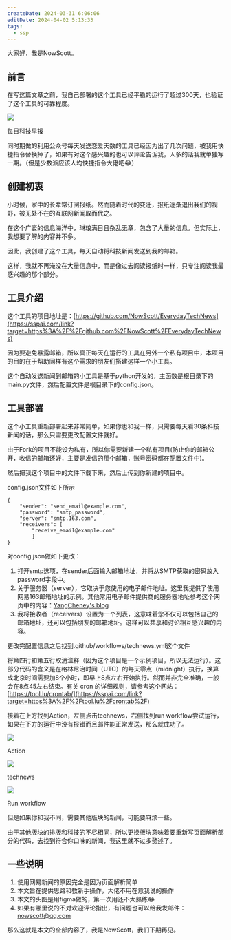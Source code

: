 ```yaml
---
createDate: 2024-03-31 6:06:06
editDate: 2024-04-02 5:13:33
tags:
  - ssp
---
```


大家好，我是NowScott。

## 前言

在写这篇文章之前，我自己部署的这个工具已经平稳的运行了超过300天，也验证了这个工具的可靠程度。

![](https://cdn.sspai.com/2023/07/14/409bdfb613e7677797211ab4f8e417b9.png?imageView2/2/w/1120/q/90/interlace/1/ignore-error/1/format/webp)

每日科技早报

同时期做的利用公众号每天发送恋爱天数的工具已经因为出了几次问题，被我用快捷指令替换掉了，如果有对这个感兴趣的也可以评论告诉我，人多的话我就单独写一期。（但是少数派应该人均快捷指令大佬吧😂）

## 创建初衷

小时候，家中的长辈常订阅报纸。然而随着时代的变迁，报纸逐渐退出我们的视野，被无处不在的互联网新闻取而代之。

在这个广袤的信息海洋中，琳琅满目且杂乱无章，包含了大量的信息。但实际上，我想要了解的内容并不多。

因此，我创建了这个工具，每天自动将科技新闻发送到我的邮箱。

这样，我就不再淹没在大量信息中，而是像过去阅读报纸时一样，只专注阅读我最感兴趣的那个部分。

## 工具介绍

这个工具的项目地址是：[https://github.com/NowScott/EverydayTechNews](https://sspai.com/link?target=https%3A%2F%2Fgithub.com%2FNowScott%2FEverydayTechNews)

因为要避免暴露邮箱，所以真正每天在运行的工具在另外一个私有项目中，本项目的目的在于帮助同样有这个需求的朋友们搭建这样一个小工具。

这个自动发送新闻到邮箱的小工具是基于python开发的，主函数是根目录下的main.py文件，然后配置文件是根目录下的config.json。

## 工具部署

这个小工具重新部署起来非常简单，如果你也和我一样，只需要每天看30条科技新闻的话，那么只需要更改配置文件就好。

由于Fork的项目不能设为私有，所以你需要新建一个私有项目(防止你的邮箱公开，收信的邮箱还好，主要是发信的那个邮箱，账号密码都在配置文件中)。

然后把我这个项目中的文件下载下来，然后上传到你新建的项目中。

config.json文件如下所示

```
{
    "sender": "send_email@example.com",
    "password": "smtp_password",
    "server": "smtp.163.com",
    "receivers": [
        "receive_email@example.com"
        ]
}
```

对config.json做如下更改：

1. 打开smtp选项，在sender后面输入邮箱地址，并将从SMTP获取的密码放入password字段中。
2. 关于服务器（server），它取决于您使用的电子邮件地址。这里我提供了使用网易163邮箱地址的示例。其他常用电子邮件提供商的服务器地址参考这个网页中的内容：[YangCheney's blog](https://sspai.com/link?target=https%3A%2F%2Fblog.csdn.net%2FYangCheney%2Farticle%2Fdetails%2F126546220)
3. 我将接收者（receivers）设置为一个列表，这意味着您不仅可以包括自己的邮箱地址，还可以包括朋友的邮箱地址。这样可以共享和讨论相互感兴趣的内容。

更改完配置信息之后找到.github/workflows/technews.yml这个文件

将第四行和第五行取消注释（因为这个项目是一个示例项目，所以无法运行）。这部分代码的含义是在格林尼治时间（UTC）的每天零点（midnight）执行，换算成北京时间需要加8个小时，即早上8点左右开始执行。然而并非完全准确，一般会在8点45左右结束。有关 cron 的详细规则，请参考这个网站：[https://tool.lu/crontab/](https://sspai.com/link?target=https%3A%2F%2Ftool.lu%2Fcrontab%2F)

接着在上方找到Action，左侧点击technews，右侧找到run workflow尝试运行，如果在下方的运行中没有报错而且邮件能正常发送，那么就成功了。

![](https://cdn.sspai.com/2023/07/14/8afcac3e0039aabd580d56aa969deb86.png?imageView2/2/w/1120/q/90/interlace/1/ignore-error/1/format/webp)

Action

![](https://cdn.sspai.com/2023/07/14/09dd593735c7236e40cf4dbf621820b1.png?imageView2/2/w/1120/q/90/interlace/1/ignore-error/1/format/webp)

technews

![](https://cdn.sspai.com/2023/07/14/c1a17600c3006efc9d381f5ed755db14.png?imageView2/2/w/1120/q/90/interlace/1/ignore-error/1/format/webp)

Run workflow

但是如果你和我不同，需要其他版块的新闻，可能要麻烦一些。

由于其他版块的排版和科技的不尽相同，所以更换版块意味着要重新写页面解析部分的代码，去找到符合你口味的新闻，我这里就不过多赘述了。

## 一些说明

1. 使用网易新闻的原因完全是因为页面解析简单
2. 本文旨在提供思路和教新手操作，大佬不用在意我说的操作
3. 本文的头图是用figma做的，第一次用还不太熟练😂
4. 如果有哪里说的不对欢迎评论指出，有问题也可以给我发邮件：nowscott@qq.com

那么这就是本文的全部内容了，我是NowScott，我们下期再见。